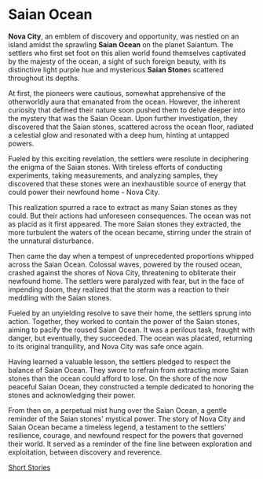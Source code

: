 # Saian Ocean

**Nova City**, an emblem of discovery and opportunity, was nestled on an island amidst the sprawling **Saian Ocean** on the planet Saiantum. The settlers who first set foot on this alien world found themselves captivated by the majesty of the ocean, a sight of such foreign beauty, with its distinctive light purple hue and mysterious **Saian Stone**s scattered throughout its depths.

At first, the pioneers were cautious, somewhat apprehensive of the otherworldly aura that emanated from the ocean. However, the inherent curiosity that defined their nature soon pushed them to delve deeper into the mystery that was the Saian Ocean. Upon further investigation, they discovered that the Saian stones, scattered across the ocean floor, radiated a celestial glow and resonated with a deep hum, hinting at untapped powers.

Fueled by this exciting revelation, the settlers were resolute in deciphering the enigma of the Saian stones. With tireless efforts of conducting experiments, taking measurements, and analyzing samples, they discovered that these stones were an inexhaustible source of energy that could power their newfound home - Nova City.

This realization spurred a race to extract as many Saian stones as they could. But their actions had unforeseen consequences. The ocean was not as placid as it first appeared. The more Saian stones they extracted, the more turbulent the waters of the ocean became, stirring under the strain of the unnatural disturbance.

Then came the day when a tempest of unprecedented proportions whipped across the Saian Ocean. Colossal waves, powered by the roused ocean, crashed against the shores of Nova City, threatening to obliterate their newfound home. The settlers were paralyzed with fear, but in the face of impending doom, they realized that the storm was a reaction to their meddling with the Saian stones.

Fueled by an unyielding resolve to save their home, the settlers sprung into action. Together, they worked to contain the power of the Saian stones, aiming to pacify the roused Saian Ocean. It was a perilous task, fraught with danger, but eventually, they succeeded. The ocean was placated, returning to its original tranquility, and Nova City was safe once again.

Having learned a valuable lesson, the settlers pledged to respect the balance of Saian Ocean. They swore to refrain from extracting more Saian stones than the ocean could afford to lose. On the shore of the now peaceful Saian Ocean, they constructed a temple dedicated to honoring the stones and acknowledging their power.

From then on, a perpetual mist hung over the Saian Ocean, a gentle reminder of the Saian stones' mystical power. The story of Nova City and Saian Ocean became a timeless legend, a testament to the settlers' resilience, courage, and newfound respect for the powers that governed their world. It served as a reminder of the fine line between exploration and exploitation, between discovery and reverence.

[Short Stories](https://asha-empire.github.io/Short-Stories/)
